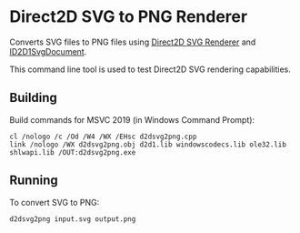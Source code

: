 # Direct2D SVG to PNG Renderer

Converts SVG files to PNG files using [Direct2D SVG Renderer](https://docs.microsoft.com/en-us/windows/win32/direct2d/svg-support) and
[ID2D1SvgDocument](https://docs.microsoft.com/en-us/windows/win32/api/d2d1svg/nn-d2d1svg-id2d1svgdocument).

This command line tool is used to test Direct2D SVG rendering capabilities.

## Building

Build commands for MSVC 2019 (in Windows Command Prompt):

    cl /nologo /c /Od /W4 /WX /EHsc d2dsvg2png.cpp
    link /nologo /WX d2dsvg2png.obj d2d1.lib windowscodecs.lib ole32.lib shlwapi.lib /OUT:d2dsvg2png.exe

## Running

To convert SVG to PNG:

    d2dsvg2png input.svg output.png
